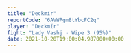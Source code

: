 ```yaml
---
title: "Deckmír"
reportCode: "6AVWPgm8tYbcFC2q"
player: "Deckmír"
fight: "Lady Vashj - Wipe 3 (95%)"
date: 2021-10-20T19:00:04.987000+00:00
---
```

